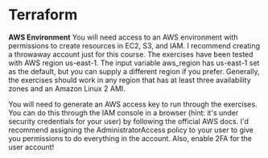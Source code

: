 # Terraform

**AWS Environment**
You will need access to an AWS environment with permissions to create resources in EC2, S3, and IAM. I recommend creating a throwaway account just for this course. The exercises have been tested with AWS region us-east-1. The input variable aws_region has us-east-1 set as the default, but you can supply a different region if you prefer. Generally, the exercises should work in any region that has at least three availability zones and an Amazon Linux 2 AMI.

You will need to generate an AWS access key to run through the exercises. You can do this through the IAM console in a browser (hint: it's under security credentials for your user) by following the official AWS docs. I'd recommend assigning the AdministratorAccess policy to your user to give you permissions to do everything in the account. Also, enable 2FA for the user account!

